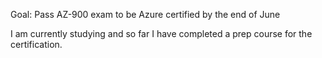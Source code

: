 Goal: Pass AZ-900 exam to be Azure certified by the end of June

I am currently studying and so far I have completed a prep course for the certification.

